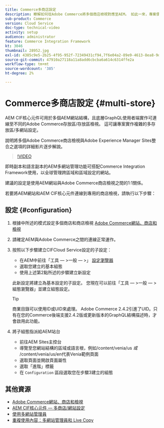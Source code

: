 ```yaml
---
title: Commerce多商店設定
description: 瞭解如何從Adobe Commerce將多個商店檢視對應至AEM。 如此一來，專案便可支援多租使用者和多語言使用案例。
sub-product: Commerce
version: Cloud Service
doc-type: technical-video
activity: setup
audience: administrator
feature: Commerce Integration Framework
kt: 3046
thumbnail: 28952.jpg
exl-id: 4385c9e5-2b25-4f95-952f-72349431cf94,7f6e04a2-89e9-4613-8ea8-9dac1acea30b
source-git-commit: 47910a27118a11a8add6cbcba6a614c6314ffe2a
workflow-type: tm+mt
source-wordcount: '385'
ht-degree: 2%

---
```


# Commerce多商店設定 {#multi-store}

AEM CIF核心元件可用於多個AEM網站結構，且底層GraphQL使用者端實作可連線至不同的Adobe Commerce存放區/存放區檢視。 這可讓專案實作複雜的多存放區/多網站設定。

說明將多個Adobe Commerce商店檢視與Adobe Experience Manager Sites整合之選項的詳細影片逐步解說。

>[!VIDEO](https://video.tv.adobe.com/v/28952/?quality=12)

即時副本和語言副本的AEM多網站管理功能可搭配Commerce Integration Framework使用，以全球管理跨區域和區域設定的網站。

建議的設定是使用AEM網站與Adobe Commerce商店檢視之間的1:1關係。

若要將AEM網站和AEM CIF核心元件連線到專用的商店檢視，請執行以下步驟：

## 設定 {#configuration}

1. 根據中所述的模式設定多個商店和商店檢視 [Adobe Commerce網站、商店和檢視](https://docs.magento.com/m2/ce/user_guide/stores/websites-stores-views.html)

2. 請確定AEM與Adobe Commerce之間的連線正常運作。

3. 按照以下步驟建立CIFCloud Service設定的子設定：

   * 在AEM中前往「工具 — >一般 — >」 [設定瀏覽器](/help/implementing/developing/introduction/configurations.md#using-configuration-browser)
   * 選取您建立的基本組態
   * 使用上述第2點所述的步驟建立新設定

   此新設定將建立為基本設定的子設定。 您現在可以前往「工具 — >一般 — >組態瀏覽器」並建立組態設定。

   >[!TIP]
   >
   > 商業目錄可以使用ID或UID來處理。 Adobe Commerce 2.4.2引進了UID。只有在您的Commerce後端支援2.4.2版或更新版本的GraphQL結構描述時，才會啟用此功能。

4. 將子組態指派給AEM站台

   * 前往AEM Sites主控台
   * 導覽至您網站結構的區域或語言根，例如/content/venia/us _或_ /content/venia/us/en代表Venia範例頁面
   * 選取頁面並開啟頁面屬性
   * 選取「進階」標籤
   * 在 `Configuration` 區段選取您在步驟3建立的組態

## 其他資源

* [Adobe Commerce網站、商店和檢視](https://docs.magento.com/m2/ce/user_guide/stores/websites-stores-views.html)
* [AEM CIF核心元件 — 多商店/網站設定](https://github.com/adobe/aem-core-cif-components/wiki/configuration#multi-store--site-configuration)
* [使用多網站管理員](https://experienceleague.adobe.com/docs/experience-manager-learn/sites/translation/multi-site-manager-feature-video-use.html)
* [重複使用內容：多網站管理員和 Live Copy](/help/sites-cloud/administering/msm/overview.md)
